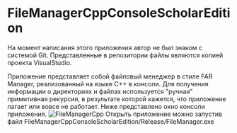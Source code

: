 # FileManagerCppConsoleScholarEdition
На момент написания этого приложения автор не был знаком с системой Git.
Представленные в репозитории файлы являются копией проекта VisualStudio.

Приложение представляет собой файловый менеджер в стиле FAR Manager, реализованный на языке C++ в консоли.
Для получения информации о директориях и файлах используется "ручная" примитивная рекурсия, в результате которой кажется, что приложение лагает или вовсе не работает.
Ниже представлено окно консоли приложения.
![FileManagerCpp](https://user-images.githubusercontent.com/80678390/145021049-02ea87ac-f119-490a-8917-cee6893a5eea.png)
Открыть приложение можно запустив файл FileManagerCppConsoleScholarEdition/Release/FileManager.exe
